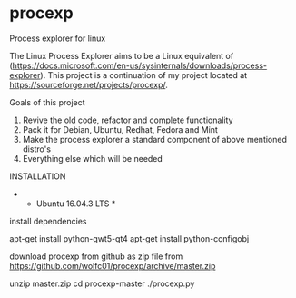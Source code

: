 # procexp
Process explorer for linux


The Linux Process Explorer aims to be a Linux equivalent of  (https://docs.microsoft.com/en-us/sysinternals/downloads/process-explorer). This project is a continuation of my project located at https://sourceforge.net/projects/procexp/. 

Goals of this project
1. Revive the old code, refactor and complete functionality
2. Pack it for Debian, Ubuntu, Redhat, Fedora and Mint
3. Make the process explorer a standard component of above mentioned distro's
4. Everything else which will be needed

INSTALLATION

- * Ubuntu 16.04.3 LTS *

install dependencies

apt-get install python-qwt5-qt4
apt-get install python-configobj
 
download procexp from github as zip file from https://github.com/wolfc01/procexp/archive/master.zip

unzip master.zip
cd procexp-master
./procexp.py


